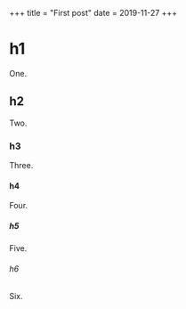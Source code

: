 +++
title = "First post"
date = 2019-11-27
+++

# h1
One.

## h2
Two.

### h3
Three.

#### h4
Four.

##### h5
Five.

###### h6
Six.

